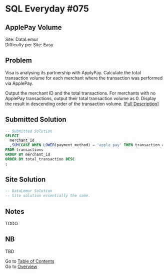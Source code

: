 # SQL Everyday \#075

## ApplePay Volume

Site: DataLemur\
Difficulty per Site: Easy

## Problem

Visa is analysing its partnership with ApplyPay. Calculate the total transaction volume for each merchant where the transaction was performed via ApplePay.

Output the merchant ID and the total transactions. For merchants with no ApplePay transactions, output their total transaction volume as 0. Display the result in descending order of the transaction volume. [[Full Description](https://datalemur.com/questions/apple-pay-volume)]

## Submitted Solution

```sql
-- Submitted Solution
SELECT
  merchant_id
  ,SUM(CASE WHEN LOWER(payment_method) = 'apple pay' THEN transaction_amount ELSE 0 END) AS total_transaction
FROM transactions
GROUP BY merchant_id
ORDER BY total_transaction DESC
;
```

## Site Solution

```sql
-- DataLemur Solution 
-- Site solution essentially the same.
```

## Notes

TODO

## NB

TBD

Go to [Table of Contents](/README.md#contents)\
Go to [Overview](/README.md)
